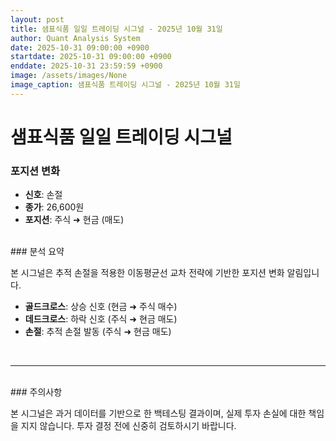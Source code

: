 ```yaml
---
layout: post
title: 샘표식품 일일 트레이딩 시그널 - 2025년 10월 31일
author: Quant Analysis System
date: 2025-10-31 09:00:00 +0900
startdate: 2025-10-31 09:00:00 +0900
enddate: 2025-10-31 23:59:59 +0900
image: /assets/images/None
image_caption: 샘표식품 트레이딩 시그널 - 2025년 10월 31일
---
```


# 샘표식품 일일 트레이딩 시그널

### 포지션 변화

- **신호**: 손절
- **종가**: 26,600원
- **포지션**: 주식 ➜ 현금 (매도)

<br />
### 분석 요약

본 시그널은 추적 손절을 적용한 이동평균선 교차 전략에 기반한 포지션 변화 알림입니다.

- **골드크로스**: 상승 신호 (현금 ➜ 주식 매수)
- **데드크로스**: 하락 신호 (주식 ➜ 현금 매도)
- **손절**: 추적 손절 발동 (주식 ➜ 현금 매도)
<br />

---

<br />
### 주의사항

본 시그널은 과거 데이터를 기반으로 한 백테스팅 결과이며, 실제 투자 손실에 대한 책임을 지지 않습니다. 투자 결정 전에 신중히 검토하시기 바랍니다.
